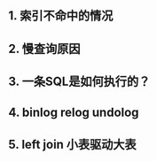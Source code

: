 ## 1. 索引不命中的情况

## 2. 慢查询原因

## 3. 一条SQL是如何执行的？

## 4. binlog relog undolog

## 5. left join 小表驱动大表

